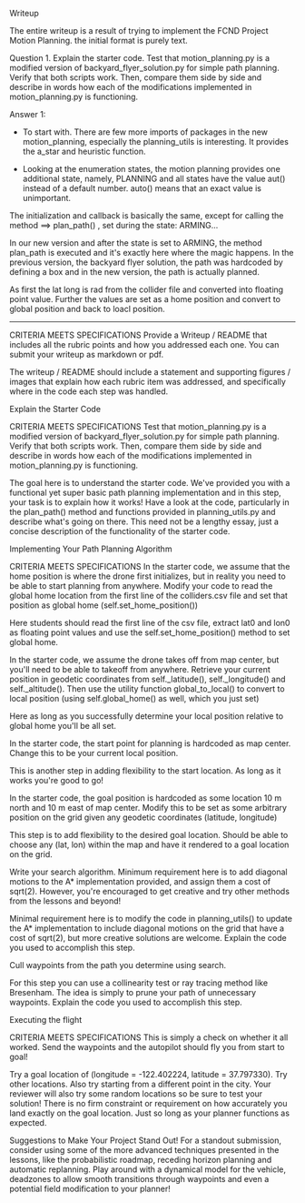 Writeup

The entire writeup is a result of trying to implement the FCND Project Motion Planning. the initial format is purely text.

Question 1. Explain the starter code. Test that motion_planning.py is a modified version of backyard_flyer_solution.py for simple path planning. Verify that both scripts work. Then, compare them side by side and describe in words how each of the modifications implemented in motion_planning.py is functioning.

Answer 1:  
- To start with. There are few more imports of packages in the new motion_planning, especially the planning_utils is interesting. It provides the a_star and heuristic function.

- Looking at the enumeration states, the motion planning provides one additional state, namely, PLANNING and all states have the value aut() instead of a default number. auto() means that an exact value is unimportant. 

The initialization and callback is basically the same, except for calling the  method ==> plan_path() , set during the state: ARMING...

In our new version and after the state is set to ARMING, the method plan_path is executed and it's exactly here where the magic happens. In the previous version, the backyard flyer solution, the path was hardcoded by defining a box and in the new version, the path is actually planned. 

As first the lat long is rad from the collider file and converted into floating point value. Further the values are set as a home position and convert to global position and back to loacl position.












-------------------------------------------------------------------------------------------------- 

CRITERIA
MEETS SPECIFICATIONS
Provide a Writeup / README that includes all the rubric points and how you addressed each one. You can submit your writeup as markdown or pdf.

The writeup / README should include a statement and supporting figures / images that explain how each rubric item was addressed, and specifically where in the code each step was handled.

Explain the Starter Code

CRITERIA
MEETS SPECIFICATIONS
Test that motion_planning.py is a modified version of backyard_flyer_solution.py for simple path planning. Verify that both scripts work. Then, compare them side by side and describe in words how each of the modifications implemented in motion_planning.py is functioning.

The goal here is to understand the starter code. We've provided you with a functional yet super basic path planning implementation and in this step, your task is to explain how it works! Have a look at the code, particularly in the plan_path() method and functions provided in planning_utils.py and describe what's going on there. This need not be a lengthy essay, just a concise description of the functionality of the starter code.

Implementing Your Path Planning Algorithm

CRITERIA
MEETS SPECIFICATIONS
In the starter code, we assume that the home position is where the drone first initializes, but in reality you need to be able to start planning from anywhere. Modify your code to read the global home location from the first line of the colliders.csv file and set that position as global home (self.set_home_position())

Here students should read the first line of the csv file, extract lat0 and lon0 as floating point values and use the self.set_home_position() method to set global home.

In the starter code, we assume the drone takes off from map center, but you'll need to be able to takeoff from anywhere. Retrieve your current position in geodetic coordinates from self._latitude(), self._longitude() and self._altitude(). Then use the utility function global_to_local() to convert to local position (using self.global_home() as well, which you just set)

Here as long as you successfully determine your local position relative to global home you'll be all set.

In the starter code, the start point for planning is hardcoded as map center. Change this to be your current local position.

This is another step in adding flexibility to the start location. As long as it works you're good to go!

In the starter code, the goal position is hardcoded as some location 10 m north and 10 m east of map center. Modify this to be set as some arbitrary position on the grid given any geodetic coordinates (latitude, longitude)

This step is to add flexibility to the desired goal location. Should be able to choose any (lat, lon) within the map and have it rendered to a goal location on the grid.

Write your search algorithm. Minimum requirement here is to add diagonal motions to the A* implementation provided, and assign them a cost of sqrt(2). However, you're encouraged to get creative and try other methods from the lessons and beyond!

Minimal requirement here is to modify the code in planning_utils() to update the A* implementation to include diagonal motions on the grid that have a cost of sqrt(2), but more creative solutions are welcome. Explain the code you used to accomplish this step.

Cull waypoints from the path you determine using search.

For this step you can use a collinearity test or ray tracing method like Bresenham. The idea is simply to prune your path of unnecessary waypoints. Explain the code you used to accomplish this step.

Executing the flight

CRITERIA
MEETS SPECIFICATIONS
This is simply a check on whether it all worked. Send the waypoints and the autopilot should fly you from start to goal!

Try a goal location of (longitude = -122.402224, latitude = 37.797330). Try other locations. Also try starting from a different point in the city. Your reviewer will also try some random locations so be sure to test your solution! There is no firm constraint or requirement on how accurately you land exactly on the goal location. Just so long as your planner functions as expected.

Suggestions to Make Your Project Stand Out!
For a standout submission, consider using some of the more advanced techniques presented in the lessons, like the probabilistic roadmap, receding horizon planning and automatic replanning. Play around with a dynamical model for the vehicle, deadzones to allow smooth transitions through waypoints and even a potential field modification to your planner!